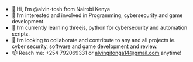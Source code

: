 - 👋 Hi, I’m @alvin-tosh from Nairobi Kenya
- 👀 I’m interested and involved in Programming, cybersecurity and game development.
- 🌱 I’m currently learning threejs, python for cybersecurity and automation scripts.
- 💞️ I’m looking to collaborate and contribute to any and all projects ie. cyber security, software and game development and review.
- 📫 Reach me: +254 792069331 or alvingitonga14@gmail.com anytime!

<!---
alvin-tosh/alvin-tosh is a ✨ special ✨ repository because its `README.md` (this file) appears on your GitHub profile.
You can click the Preview link to take a look at your changes.
--->
